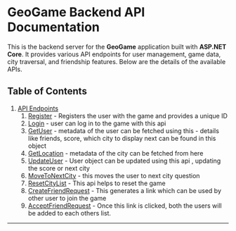 
# GeoGame Backend API Documentation

This is the backend server for the **GeoGame** application built with **ASP.NET Core**. It provides various API endpoints for user management, game data, city traversal, and friendship features. Below are the details of the available APIs.

## Table of Contents

1. [API Endpoints](#api-endpoints)
    1. [Register](#1-register) - Registers the user with the game and provides a unique ID
    3. [Login](#2-login) - user can log in to the game with this api
    4. [GetUser](#3-getuser) - metadata of the user can be fetched using this - details like friends, score, which city to display next can be found in this object
    5. [GetLocation](#4-getlocation) - metadata of the city can be fetched from here
    6. [UpdateUser](#5-updateuser) - User object can be updated using this api , updating the score or next city
    7. [MoveToNextCity](#6-movetonextcity) - this moves the user to next city question
    8. [ResetCityList](#7-resetcitylist) - This api helps to reset the game
    9. [CreateFriendRequest](#8-createfriendrequest) - This generates a link which can be used by other user to join the game
    10. [AcceptFriendRequest](#9-acceptfriendrequest) - Once this link is clicked, both the users will be added to each others list.

---


